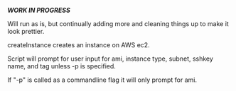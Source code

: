 ***WORK IN PROGRESS*** 

Will run as is, but continually adding more and cleaning things up to make it look prettier.


createInstance creates an instance on AWS ec2.

Script will prompt for user input for ami, instance type, subnet, sshkey name, and tag unless -p is specified. 

If "-p" is called as a commandline flag it will only prompt for ami.

